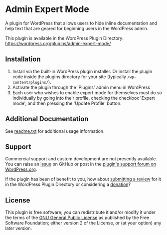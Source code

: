 # Admin Expert Mode

A plugin for WordPress that allows users to hide inline documentation and help text that are geared for beginning users in the WordPress admin.

This plugin is available in the WordPress Plugin Directory: https://wordpress.org/plugins/admin-expert-mode/


## Installation

1. Install via the built-in WordPress plugin installer. Or install the plugin code inside the plugins directory for your site (typically `/wp-content/plugins/`).
2. Activate the plugin through the 'Plugins' admin menu in WordPress
3. Each user who wishes to enable expert mode for themselves must do so individually by going into their profile, checking the checkbox 'Expert mode', and then pressing the 'Update Profile' button.


## Additional Documentation

See [readme.txt](https://github.com/coffee2code/admin-expert-mode/blob/master/readme.txt) for additional usage information.


## Support

Commercial support and custom development are not presently available. You can raise an [issue](https://github.com/coffee2code/admin-expert-mode/issues) on GitHub or post in the [plugin's support forum on WordPress.org](https://wordpress.org/support/plugin/admin-expert-mode/).

If the plugin has been of benefit to you, how about [submitting a review](https://wordpress.org/support/plugin/admin-expert-mode/reviews/) for it in the WordPress Plugin Directory or considering a [donation](https://www.paypal.com/cgi-bin/webscr?cmd=_s-xclick&hosted_button_id=6ARCFJ9TX3522)?


## License

This plugin is free software; you can redistribute it and/or modify it under the terms of the [GNU General Public License](https://www.gnu.org/licenses/gpl-2.0.html) as published by the Free Software Foundation; either version 2 of the License, or (at your option) any later version.